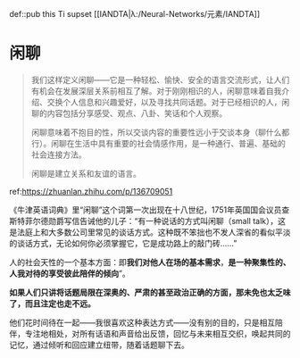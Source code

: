 def::pub this Ti supset [[IANDTA|λ:/Neural-Networks/元素/IANDTA]]


# 闲聊


> 我们这样定义闲聊——它是一种轻松、愉快、安全的语言交流形式，让人们有机会在发展深层关系前相互了解。对于刚刚相识的人，闲聊意味着自我介绍、交换个人信息和兴趣爱好，以及寻找共同话题。对于已经相识的人，闲聊的内容包括分享感受、观点、八卦、笑话和个人观察。
> 
> 闲聊意味着不抱目的性，所以交谈内容的重要性远小于交谈本身（聊什么都行）。闲聊在生活中具有重要的社会情感作用，是一种通行、普遍、基础的社会连接方法。
> 
> 闲聊是建立关系和友谊的语言。


ref:https://zhuanlan.zhihu.com/p/136709051

《牛津英语词典》里“闲聊”这个词第一次出现在十八世纪，1751年英国国会议员查斯特菲尔德勋爵写信告诫他的儿子：“有一种说话的方式叫闲聊（small talk），这是法庭上和大多数公司里常见的谈话方式。这种既不笨拙也不发人深省的看似平淡的谈话方式，无论如何你必须掌握它，它是成功路上的敲门砖……”

人的社会天性的一个基本方面：即**我们对他人在场的基本需求**，**是一种聚集性的、人我对待的享受彼此陪伴的倾向**”。

**如果人们只讲将话题局限在深奥的、严肃的甚至政治正确的方面，那未免也太乏味了，而且注定也走不远。**

他们花时间待在一起——我很喜欢这种表达方式——没有别的目的，只是相互陪伴，专注地相处，对所有话语和声音给出反馈，回忆与未来相互交织，唤起共同的记忆，通过倾听和回应建立纽带，随着话题聊下去。